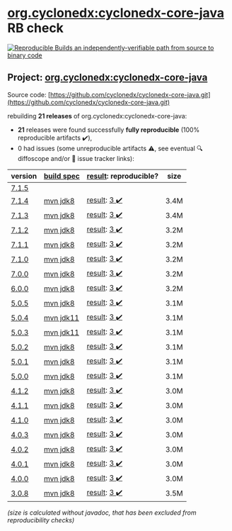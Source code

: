 [org.cyclonedx:cyclonedx-core-java](https://search.maven.org/artifact/org.cyclonedx/cyclonedx-core-java/) RB check
=======

[![Reproducible Builds](https://reproducible-builds.org/images/logos/rb.svg) an independently-verifiable path from source to binary code](https://reproducible-builds.org/)

## Project: [org.cyclonedx:cyclonedx-core-java](https://search.maven.org/artifact/org.cyclonedx/cyclonedx-core-java/)

Source code: [https://github.com/cyclonedx/cyclonedx-core-java.git](https://github.com/cyclonedx/cyclonedx-core-java.git)

rebuilding **21 releases** of org.cyclonedx:cyclonedx-core-java:
- **21** releases were found successfully **fully reproducible** (100% reproducible artifacts :heavy_check_mark:),
- 0 had issues (some unreproducible artifacts :warning:, see eventual :mag: diffoscope and/or :memo: issue tracker links):

| version | [build spec](/BUILDSPEC.md) | [result](https://reproducible-builds.org/docs/jvm/): reproducible? | size |
| -- | --------- | ------ | -- |
| [7.1.5](https://search.maven.org/artifact/org.cyclonedx/cyclonedx-core-java/7.1.5/pom) | | | |
| [7.1.4](https://search.maven.org/artifact/org.cyclonedx/cyclonedx-core-java/7.1.4/pom) | [mvn jdk8](cyclonedx-core-java-7.1.4.buildspec) | [result](cyclonedx-core-java-7.1.4.buildinfo): [3 :heavy_check_mark: ](cyclonedx-core-java-7.1.4.buildcompare) | 3.4M |
| [7.1.3](https://search.maven.org/artifact/org.cyclonedx/cyclonedx-core-java/7.1.3/pom) | [mvn jdk8](cyclonedx-core-java-7.1.3.buildspec) | [result](cyclonedx-core-java-7.1.3.buildinfo): [3 :heavy_check_mark: ](cyclonedx-core-java-7.1.3.buildcompare) | 3.4M |
| [7.1.2](https://search.maven.org/artifact/org.cyclonedx/cyclonedx-core-java/7.1.2/pom) | [mvn jdk8](cyclonedx-core-java-7.1.2.buildspec) | [result](cyclonedx-core-java-7.1.2.buildinfo): [3 :heavy_check_mark: ](cyclonedx-core-java-7.1.2.buildcompare) | 3.2M |
| [7.1.1](https://search.maven.org/artifact/org.cyclonedx/cyclonedx-core-java/7.1.1/pom) | [mvn jdk8](cyclonedx-core-java-7.1.1.buildspec) | [result](cyclonedx-core-java-7.1.1.buildinfo): [3 :heavy_check_mark: ](cyclonedx-core-java-7.1.1.buildcompare) | 3.2M |
| [7.1.0](https://search.maven.org/artifact/org.cyclonedx/cyclonedx-core-java/7.1.0/pom) | [mvn jdk8](cyclonedx-core-java-7.1.0.buildspec) | [result](cyclonedx-core-java-7.1.0.buildinfo): [3 :heavy_check_mark: ](cyclonedx-core-java-7.1.0.buildcompare) | 3.2M |
| [7.0.0](https://search.maven.org/artifact/org.cyclonedx/cyclonedx-core-java/7.0.0/pom) | [mvn jdk8](cyclonedx-core-java-7.0.0.buildspec) | [result](cyclonedx-core-java-7.0.0.buildinfo): [3 :heavy_check_mark: ](cyclonedx-core-java-7.0.0.buildcompare) | 3.2M |
| [6.0.0](https://search.maven.org/artifact/org.cyclonedx/cyclonedx-core-java/6.0.0/pom) | [mvn jdk8](cyclonedx-core-java-6.0.0.buildspec) | [result](cyclonedx-core-java-6.0.0.buildinfo): [3 :heavy_check_mark: ](cyclonedx-core-java-6.0.0.buildcompare) | 3.2M |
| [5.0.5](https://search.maven.org/artifact/org.cyclonedx/cyclonedx-core-java/5.0.5/pom) | [mvn jdk8](cyclonedx-core-java-5.0.5.buildspec) | [result](cyclonedx-core-java-5.0.5.buildinfo): [3 :heavy_check_mark: ](cyclonedx-core-java-5.0.5.buildcompare) | 3.1M |
| [5.0.4](https://search.maven.org/artifact/org.cyclonedx/cyclonedx-core-java/5.0.4/pom) | [mvn jdk11](cyclonedx-core-java-5.0.4.buildspec) | [result](cyclonedx-core-java-5.0.4.buildinfo): [3 :heavy_check_mark: ](cyclonedx-core-java-5.0.4.buildcompare) | 3.1M |
| [5.0.3](https://search.maven.org/artifact/org.cyclonedx/cyclonedx-core-java/5.0.3/pom) | [mvn jdk11](cyclonedx-core-java-5.0.3.buildspec) | [result](cyclonedx-core-java-5.0.3.buildinfo): [3 :heavy_check_mark: ](cyclonedx-core-java-5.0.3.buildcompare) | 3.1M |
| [5.0.2](https://search.maven.org/artifact/org.cyclonedx/cyclonedx-core-java/5.0.2/pom) | [mvn jdk8](cyclonedx-core-java-5.0.2.buildspec) | [result](cyclonedx-core-java-5.0.2.buildinfo): [3 :heavy_check_mark: ](cyclonedx-core-java-5.0.2.buildcompare) | 3.1M |
| [5.0.1](https://search.maven.org/artifact/org.cyclonedx/cyclonedx-core-java/5.0.1/pom) | [mvn jdk8](cyclonedx-core-java-5.0.1.buildspec) | [result](cyclonedx-core-java-5.0.1.buildinfo): [3 :heavy_check_mark: ](cyclonedx-core-java-5.0.1.buildcompare) | 3.1M |
| [5.0.0](https://search.maven.org/artifact/org.cyclonedx/cyclonedx-core-java/5.0.0/pom) | [mvn jdk8](cyclonedx-core-java-5.0.0.buildspec) | [result](cyclonedx-core-java-5.0.0.buildinfo): [3 :heavy_check_mark: ](cyclonedx-core-java-5.0.0.buildcompare) | 3.1M |
| [4.1.2](https://search.maven.org/artifact/org.cyclonedx/cyclonedx-core-java/4.1.2/pom) | [mvn jdk8](cyclonedx-core-java-4.1.2.buildspec) | [result](cyclonedx-core-java-4.1.2.buildinfo): [3 :heavy_check_mark: ](cyclonedx-core-java-4.1.2.buildcompare) | 3.0M |
| [4.1.1](https://search.maven.org/artifact/org.cyclonedx/cyclonedx-core-java/4.1.1/pom) | [mvn jdk8](cyclonedx-core-java-4.1.1.buildspec) | [result](cyclonedx-core-java-4.1.1.buildinfo): [3 :heavy_check_mark: ](cyclonedx-core-java-4.1.1.buildcompare) | 3.0M |
| [4.1.0](https://search.maven.org/artifact/org.cyclonedx/cyclonedx-core-java/4.1.0/pom) | [mvn jdk8](cyclonedx-core-java-4.1.0.buildspec) | [result](cyclonedx-core-java-4.1.0.buildinfo): [3 :heavy_check_mark: ](cyclonedx-core-java-4.1.0.buildcompare) | 3.0M |
| [4.0.3](https://search.maven.org/artifact/org.cyclonedx/cyclonedx-core-java/4.0.3/pom) | [mvn jdk8](cyclonedx-core-java-4.0.3.buildspec) | [result](cyclonedx-core-java-4.0.3.buildinfo): [3 :heavy_check_mark: ](cyclonedx-core-java-4.0.3.buildcompare) | 3.0M |
| [4.0.2](https://search.maven.org/artifact/org.cyclonedx/cyclonedx-core-java/4.0.2/pom) | [mvn jdk8](cyclonedx-core-java-4.0.2.buildspec) | [result](cyclonedx-core-java-4.0.2.buildinfo): [3 :heavy_check_mark: ](cyclonedx-core-java-4.0.2.buildcompare) | 3.0M |
| [4.0.1](https://search.maven.org/artifact/org.cyclonedx/cyclonedx-core-java/4.0.1/pom) | [mvn jdk8](cyclonedx-core-java-4.0.1.buildspec) | [result](cyclonedx-core-java-4.0.1.buildinfo): [3 :heavy_check_mark: ](cyclonedx-core-java-4.0.1.buildcompare) | 3.0M |
| [4.0.0](https://search.maven.org/artifact/org.cyclonedx/cyclonedx-core-java/4.0.0/pom) | [mvn jdk8](cyclonedx-core-java-4.0.0.buildspec) | [result](cyclonedx-core-java-4.0.0.buildinfo): [3 :heavy_check_mark: ](cyclonedx-core-java-4.0.0.buildcompare) | 3.0M |
| [3.0.8](https://search.maven.org/artifact/org.cyclonedx/cyclonedx-core-java/3.0.8/pom) | [mvn jdk8](cyclonedx-core-java-3.0.8.buildspec) | [result](cyclonedx-core-java-3.0.8.buildinfo): [3 :heavy_check_mark: ](cyclonedx-core-java-3.0.8.buildcompare) | 3.5M |

<i>(size is calculated without javadoc, that has been excluded from reproducibility checks)</i>
